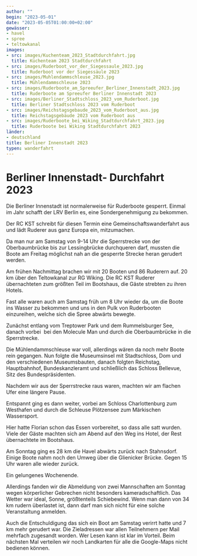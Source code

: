 ```yaml
---
author: ""
begin: "2023-05-01"
date: "2023-05-05T01:00:00+02:00"
gewässer:
- havel
- spree
- teltowkanal
images:
- src: images/Kuchenteam_2023_Stadtdurchfahrt.jpg
  title: Küchenteam 2023 Stadtdurchfahrt
- src: images/Ruderboot_vor_der_Siegessaule_2023.jpg
  title: Ruderboot vor der Siegessäule 2023
- src: images/Muhlendammschleuse_2023.jpg
  title: Mühlendammschleuse 2023
- src: images/Ruderboote_am_Spreeufer_Berliner_Innenstadt_2023.jpg
  title: Ruderboote am Spreeufer Berliner Innenstadt 2023
- src: images/Berliner_Stadtschloss_2023_vom_Ruderboot.jpg
  title: Berliner Stadtschloss 2023 vom Ruderboot
- src: images/Reichstagsgebaude_2023_vom_Ruderboot_aus.jpg
  title: Reichstagsgebäude 2023 vom Ruderboot aus
- src: images/Ruderboote_bei_Wiking_Stadtdurchfahrt_2023.jpg
  title: Ruderboote bei Wiking Stadtdurchfahrt 2023
länder:
- deutschland
title: Berliner Innenstadt 2023
typen: wanderfahrt
---
```



# Berliner Innenstadt- Durchfahrt 2023


Die Berliner Innenstadt ist normalerweise für Ruderboote gesperrt. Einmal im Jahr schafft der LRV Berlin es, eine Sondergenehmigung zu bekommen.

Der RC KST schreibt für diesen Termin eine Gemeinschaftswanderfahrt aus und lädt Ruderer aus ganz Europa ein, mitzumachen.

Da man nur am Samstag von 9-14 Uhr die Sperrstrecke von der Oberbaumbrücke bis zur Lessingbrücke durchqueren darf, mussten die Boote am Freitag möglichst nah an die gesperrte Strecke heran gerudert werden.

Am frühen Nachmittag brachen wir mit 20 Booten und 86 Ruderern auf. 20 km über den Teltowkanal zur RG Wiking. Die RC KST Ruderer übernachteten zum größten Teil im Bootshaus, die Gäste strebten zu ihren Hotels.

Fast alle waren auch am Samstag früh um 8 Uhr wieder da, um die Boote ins Wasser zu bekommen und uns in den Pulk von Ruderbooten einzureihen, welche sich die Spree abwärts bewegte.

Zunächst entlang vom Treptower Park und dem Rummelsburger See, danach vorbei  bei den Molecule Man und durch die Oberbaumbrücke in die Sperrstrecke.

Die Mühlendammschleuse war voll, allerdings wären da noch mehr Boote rein gegangen. Nun folgte die Museumsinsel mit Stadtschloss, Dom und den verschiedenen Museumsbauten, danach folgten Reichstag, Hauptbahnhof, Bundeskanzleramt und schließlich das Schloss Bellevue, Sitz des Bundespräsidenten.

Nachdem wir aus der Sperrstrecke raus waren, machten wir am flachen Ufer eine längere Pause.

Entspannt ging es dann weiter, vorbei am Schloss Charlottenburg zum Westhafen und durch die Schleuse Plötzensee zum Märkischen Wassersport.

Hier hatte Florian schon das Essen vorbereitet, so dass alle satt wurden. Viele der Gäste machten sich am Abend auf den Weg ins Hotel, der Rest übernachtete im Bootshaus.

Am Sonntag ging es 28 km die Havel abwärts zurück nach Stahnsdorf. Einige Boote nahm noch den Umweg über die Glienicker Brücke. Gegen 15 Uhr waren alle wieder zurück.

Ein gelungenes Wochenende.

Allerdings fanden wir die Abmeldung von zwei Mannschaften am Sonntag wegen körperlicher Gebrechen nicht besonders kameradschaftlich. Das Wetter war ideal, Sonne, größtenteils Schiebewind. Wenn man dann von 34 km rudern überlastet ist, dann darf man sich nicht für eine solche Veranstaltung anmelden.

Auch die Entschuldigung das sich ein Boot am Samstag verirrt hatte und 7 km mehr gerudert war. Die Zieladressen war allen Teilnehmern per Mail mehrfach zugesandt worden. Wer Lesen kann ist klar im Vorteil. Beim nächsten Mal verteilen wir noch Landkarten für alle die Google-Maps nicht bedienen können.
